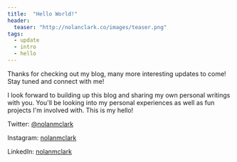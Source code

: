 ```yaml
---
title:  "Hello World!"
header:
  teaser: "http://nolanclark.co/images/teaser.png"
tags:
  - update
  - intro
  - hello
---
```


Thanks for checking out my blog, many more interesting updates to come! Stay tuned and connect with me!

I look forward to building up this blog and sharing my own personal writings with you. You'll be looking into my personal experiences as well as fun projects I'm involved with. This is my hello!

Twitter: [@nolanmclark](http://www.twitter.com/nolanmclark)

Instagram: [nolanmclark](http://www.instagram.com/nolanmclark)

LinkedIn: [nolanmclark](http://www.linkedin.com/nolanmclark)



